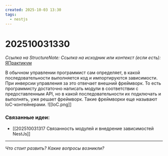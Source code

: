 ```yaml
---
created: 2025-10-03 13:30
tags:
  - nestjs
---
```

# 202510031330
*Ссылка на StructureNote:*
*Ссылка на исходник или контекст (если есть):* [ЯПрактикум](https://practicum.yandex.ru/trainer/backend-nodejs/lesson/8ab54f1a-884d-49fd-9ddd-61c4c96b35a7/)

В обычном управлении программист сам определяет, в какой последовательности выполняется код и импортируются зависимости. При инверсии управления за это отвечает внешний фреймворк. То есть программисту достаточно написать модули в соответствии с предоставленным API, но в какой последовательности их подключать и выполнять, уже решает фреймворк. Такие фреймворки еще называют IoC-контейнерами.
![[IoC.png]]

### Связанные идеи:
* [[202510031317 Связанность модулей и внедрение зависимостей NestJs]]
---

*Что стоит развить? Какие вопросы возникли?*